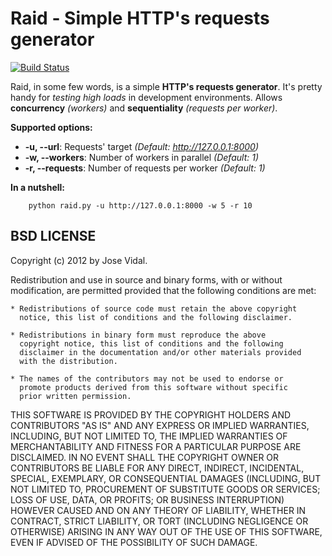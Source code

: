 Raid - Simple HTTP's requests generator
=======================================

[![Build Status](https://travis-ci.org/javidgon/raid.png)](https://travis-ci.org/javidgon/raid)

Raid, in some few words, is a simple **HTTP's requests generator**.
It's pretty handy for *testing high loads* in development
environments. Allows **concurrency** *(workers)* and **sequentiality**
*(requests per worker)*.

**Supported options:**
    
  - **-u, --url**: Requests' target *(Default: http://127.0.0.1:8000)*
  - **-w, --workers**: Number of workers in parallel *(Default: 1)*
  - **-r, --requests**: Number of requests per worker *(Default: 1)*

**In a nutshell:**
```
	python raid.py -u http://127.0.0.1:8000 -w 5 -r 10
```

BSD LICENSE
-----------

Copyright (c) 2012 by Jose Vidal.

Redistribution and use in source and binary forms, with or without
modification, are permitted provided that the following conditions are
met:

    * Redistributions of source code must retain the above copyright
      notice, this list of conditions and the following disclaimer.

    * Redistributions in binary form must reproduce the above
      copyright notice, this list of conditions and the following
      disclaimer in the documentation and/or other materials provided
      with the distribution.

    * The names of the contributors may not be used to endorse or
      promote products derived from this software without specific
      prior written permission.

THIS SOFTWARE IS PROVIDED BY THE COPYRIGHT HOLDERS AND CONTRIBUTORS
"AS IS" AND ANY EXPRESS OR IMPLIED WARRANTIES, INCLUDING, BUT NOT
LIMITED TO, THE IMPLIED WARRANTIES OF MERCHANTABILITY AND FITNESS FOR
A PARTICULAR PURPOSE ARE DISCLAIMED. IN NO EVENT SHALL THE COPYRIGHT
OWNER OR CONTRIBUTORS BE LIABLE FOR ANY DIRECT, INDIRECT, INCIDENTAL,
SPECIAL, EXEMPLARY, OR CONSEQUENTIAL DAMAGES (INCLUDING, BUT NOT
LIMITED TO, PROCUREMENT OF SUBSTITUTE GOODS OR SERVICES; LOSS OF USE,
DATA, OR PROFITS; OR BUSINESS INTERRUPTION) HOWEVER CAUSED AND ON ANY
THEORY OF LIABILITY, WHETHER IN CONTRACT, STRICT LIABILITY, OR TORT
(INCLUDING NEGLIGENCE OR OTHERWISE) ARISING IN ANY WAY OUT OF THE USE
OF THIS SOFTWARE, EVEN IF ADVISED OF THE POSSIBILITY OF SUCH DAMAGE.
